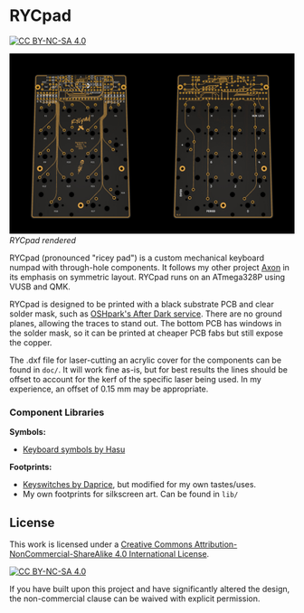 # RYCpad
[![CC BY-NC-SA 4.0][cc-by-nc-sa-shield]][cc-by-nc-sa]

![Render](img/RYCpad_render.jpg)
*RYCpad rendered*

RYCpad (pronounced "ricey pad") is a custom mechanical keyboard numpad with through-hole components. It follows my other project [Axon](https://github.com/thatfellarobin/axon) in its emphasis on symmetric layout. RYCpad runs on an ATmega328P using VUSB and QMK.

RYCpad is designed to be printed with a black substrate PCB and clear solder mask, such as [OSHpark's After Dark service](https://docs.oshpark.com/services/afterdark/). There are no ground planes, allowing the traces to stand out. The bottom PCB has windows in the solder mask, so it can be printed at cheaper PCB fabs but still expose the copper.

The .dxf file for laser-cutting an acrylic cover for the components can be found in `doc/`. It will work fine as-is, but for best results the lines should be offset to account for the kerf of the specific laser being used. In my experience, an offset of 0.15 mm may be appropriate.

### Component Libraries

**Symbols:**
- [Keyboard symbols by Hasu](https://github.com/tmk/kicad_lib_tmk)

**Footprints:**
- [Keyswitches by Daprice](https://github.com/daprice/keyswitches.pretty), but modified for my own tastes/uses.
- My own footprints for silkscreen art. Can be found in `lib/`

## License
This work is licensed under a
[Creative Commons Attribution-NonCommercial-ShareAlike 4.0 International License][cc-by-nc-sa].

[![CC BY-NC-SA 4.0][cc-by-nc-sa-image]][cc-by-nc-sa]

[cc-by-nc-sa]: http://creativecommons.org/licenses/by-nc-sa/4.0/
[cc-by-nc-sa-image]: https://licensebuttons.net/l/by-nc-sa/4.0/88x31.png
[cc-by-nc-sa-shield]: https://img.shields.io/badge/License-CC%20BY--NC--SA%204.0-lightgrey.svg

If you have built upon this project and have significantly altered the design, the non-commercial clause can be waived with explicit permission.